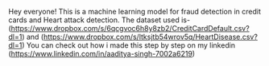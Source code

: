 Hey everyone!
This is a machine learning model for fraud detection in credit cards and Heart attack detection.
The dataset used is- (https://www.dropbox.com/s/6qcgvoc6h8y8zb2/CreditCardDefault.csv?dl=1) and (https://www.dropbox.com/s/ltksjtb54wrov5q/HeartDisease.csv?dl=1)
You can check out how i made this step by step on my linkedin (https://www.linkedin.com/in/aaditya-singh-7002a6219)
